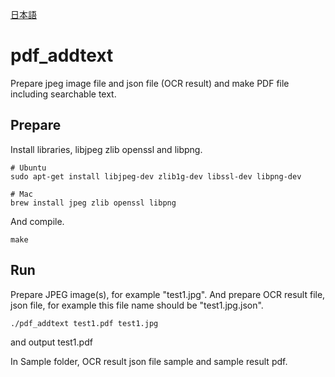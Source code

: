 [日本語](README.ja.md)

# pdf_addtext
Prepare jpeg image file and json file (OCR result) and make PDF file including searchable text.

## Prepare
Install libraries, libjpeg zlib openssl and libpng.
```
# Ubuntu
sudo apt-get install libjpeg-dev zlib1g-dev libssl-dev libpng-dev

# Mac
brew install jpeg zlib openssl libpng
```

And compile.
```
make
```

## Run
Prepare JPEG image(s), for example "test1.jpg".
And prepare OCR result file, json file, for example this file name should be "test1.jpg.json".

```
./pdf_addtext test1.pdf test1.jpg
```
and output test1.pdf

In Sample folder, OCR result json file sample and sample result pdf.
